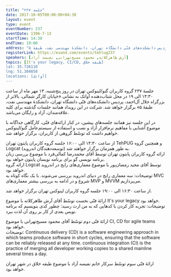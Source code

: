 ```yaml
---
title: "جلسه ۲۳۷"
date: 2017-10-05T00:00:00+04:30
layout: event
type: event
eventNumber: 237
eventDate: 1396-7-13
startTime: 14:30
endTime: 19:00
address: "خیابان کارگر شمالی، بالاتر از بزرگراه جلال آل‌احمد، پردیس دانشکده‌های فنّی دانشگاه تهران، دانشکدهٔ مهندسی نفت، طبقهٔ ۵"
registerLink: https://evand.com/events/tehlug237
speakers: [آرش طاهرکلاته, محمود مسیح‌تهرانی, نفیسه آزاد]
topics: [It's your legacy, CI/CD, طبقه خلاق]
lat: 35.726110
lng: 51.384858
locations: [آواتک]
---
```

جلسهٔ ۲۳۷ گروه کاربران گنو/لینوکس تهران در روز پنج‌شنبه، ۱۳ مهر ماه از ساعت ۱۴:۳۰ الی ۱۹ در محل شتاب‌دهنده آواتک به نشانی «خیابان کارگر شمالی، بالاتر از بزرگراه جلال آل‌احمد، پردیس دانشکده‌های فنّی دانشگاه تهران، دانشکدهٔ مهندسی نفت، طبقهٔ ۵» برگزار خواهد شد. شرکت در این رویداد همانند جلسات گذشته برای کلیه علاقه‌مندان، آزاد و رایگان می‌باشد.

در این جلسه نیز همانند جلسه‌‌های پیشین، در کنار ارائه‌های فنّی، کارگاهی جداگانه با موضوع آشنایی با مفاهیم نرم‌افزار آزاد و نصب و استفاده از سیستم‌عامل گنو/لینوکس خواهیم داشت که توسّط گروهی از کاربران، برگزار خواهد شد.

از ساعت ۱۴:۳۰ الی ۱۶:۰۰ جلسه گروه کاربران پایتون تهران TehPUG و همچنین گروه Logcat (توسعه‌دهندگان اندروید) به طور همزمان برگزار خواهند شد.  
ارائه گروه کاربران پایتون تهران توسط آقای محمدرضا کمالی‌فرد با موضوع بررسی زبان برنامه نویسی گو برای برنامه نویسان پایتون خواهد بود.  
ارائه گروه Logcat توسط آقای مجید رمضان‌پور با موضوع معماری‌های رایج در اندروید خواهد بود.  
توضیحات: سه معماری‌ رایج در دنیای اندروید بررسی می‌شوند. با یک نگاه کوتاه به MVC شروع و در ادامه به بررسی بیشتر معماری‌های MVP و MVVM می‌پردازیم.

از ساعت ۱۶:۳۰ الی ۱۹:۰۰ جلسه گروه کاربران لینوکس تهران برگزار خواهد شد.

ارائهٔ فنّی نخست توسّط آقای آرش طاهرکلاته با موضوع It's your legacy خواهد بود.  
توضیحات: تجربه کار کردن با کدهایی که به من ارث رسید: چطور کدی بنویسیم که برنامه نویس بعدی از کار بر روی آن لذت ببرد.

ارائهٔ فنّی دوم توسّط آقای محمود مسیح‌تهرانی با موضوع CI, CD for agile teams خواهد بود.  
توضیحات: Continuous delivery (CD) is a software engineering approach in which teams produce software in short cycles, ensuring that the software can be reliably released at any time. continuous integration (CI) is the practice of merging all developer working copies to a shared mainline several times a day.

ارائهٔ فنّی سوم توسّط سرکار خانم نفیسه آزاد با موضوع طبقه خلاق در شهر تهران خواهد بود.

